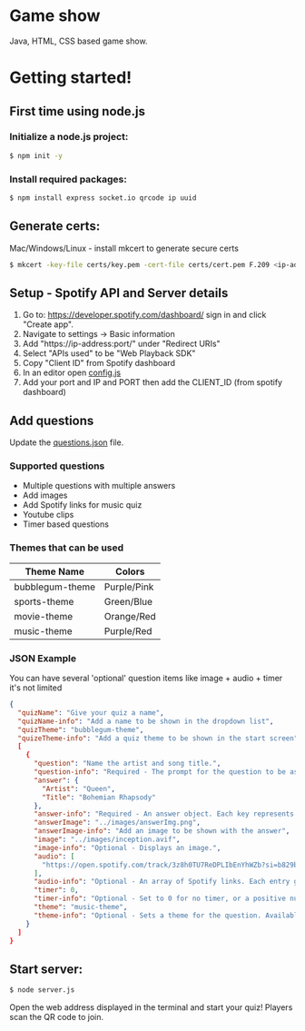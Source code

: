 # Game show
Java, HTML, CSS based game show. 

# Getting started!
## First time using node.js
### Initialize a node.js project:
```sh
$ npm init -y
```
### Install required packages:
```sh
$ npm install express socket.io qrcode ip uuid
```
## Generate certs:
Mac/Windows/Linux - install mkcert to generate secure certs
```sh
$ mkcert -key-file certs/key.pem -cert-file certs/cert.pem F.209 <ip-address>
```

## Setup - Spotify API and Server details
1. Go to: https://developer.spotify.com/dashboard/ sign in and click "Create app".
2. Navigate to settings -> Basic information
3. Add "https://ip-address:port/" under "Redirect URIs"
5. Select "APIs used" to be "Web Playback SDK"
6. Copy "Client ID" from Spotify dashboard
7. In an editor open [config.js](config.js)
8. Add your port and IP and PORT then add the CLIENT_ID (from spotify dashboard)

## Add questions
Update the [questions.json](public/quizes/questions.json) file.

### Supported questions
* Multiple questions with multiple answers
* Add images
* Add Spotify links for music quiz
* Youtube clips
* Timer based questions

### Themes that can be used
| Theme Name        | Colors        |
|-------------------|--------------|
| bubblegum-theme  | Purple/Pink  |
| sports-theme     | Green/Blue   |
| movie-theme      | Orange/Red   |
| music-theme      | Purple/Red   |

### JSON Example
You can have several 'optional' question items like image + audio + timer it's not limited

```json
{
  "quizName": "Give your quiz a name",
  "quizName-info": "Add a name to be shown in the dropdown list",
  "quizTheme": "bubblegum-theme",
  "quizeTheme-info": "Add a quiz theme to be shown in the start screen",
  [
    {
      "question": "Name the artist and song title.",
      "question-info": "Required - The prompt for the question to be asked.",
      "answer": {
        "Artist": "Queen",
        "Title": "Bohemian Rhapsody"
      },
      "answer-info": "Required - An answer object. Each key represents an input field placeholder.",
      "answerImage": "../images/answerImg.png",
      "answerImage-info": "Add an image to be shown with the answer",
      "image": "../images/inception.avif",
      "image-info": "Optional - Displays an image.",
      "audio": [
        "https://open.spotify.com/track/3z8h0TU7ReDPLIbEnYhWZb?si=b829b7cc4c5b4f41"
      ],
      "audio-info": "Optional - An array of Spotify links. Each entry generates its own play button.",
      "timer": 0,
      "timer-info": "Optional - Set to 0 for no timer, or a positive number for a countdown in seconds.",
      "theme": "music-theme",
      "theme-info": "Optional - Sets a theme for the question. Available themes: 'bubblegum-theme' (purple/pink), 'sports-theme' (green/blue), 'movie-theme' (orange/red), 'music-theme' (purple/red)."
    }
  ]
}
```

## Start server:
```sh
$ node server.js
```

Open the web address displayed in the terminal and start your quiz!
Players scan the QR code to join.
